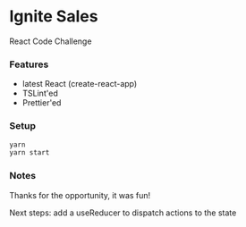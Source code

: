 # Ignite Sales

React Code Challenge

### Features

- latest React (create-react-app)
- TSLint'ed
- Prettier'ed

### Setup

```bash
yarn
yarn start
```

### Notes

Thanks for the opportunity, it was fun!

Next steps: add a useReducer to dispatch actions to the state

